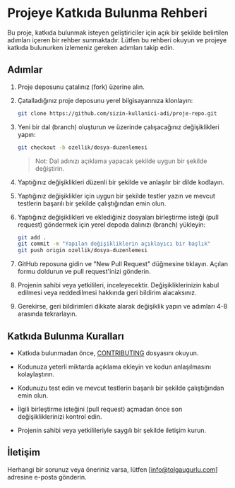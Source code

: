 # Projeye Katkıda Bulunma Rehberi

Bu proje, katkıda bulunmak isteyen geliştiriciler için açık bir şekilde belirtilen adımları içeren bir rehber sunmaktadır. Lütfen bu rehberi okuyun ve projeye katkıda bulunurken izlemeniz gereken adımları takip edin.

## Adımlar

1. Proje deposunu çatalınız (fork) üzerine alın.

2. Çatalladığınız proje deposunu yerel bilgisayarınıza klonlayın:

   ```bash
   git clone https://github.com/sizin-kullanici-adi/proje-repo.git
   ```

3. Yeni bir dal (branch) oluşturun ve üzerinde çalışacağınız değişiklikleri yapın:

   ```bash
   git checkout -b ozellik/dosya-duzenlemesi
   ```

   > Not: Dal adınızı açıklama yapacak şekilde uygun bir şekilde değiştirin.

4. Yaptığınız değişiklikleri düzenli bir şekilde ve anlaşılır bir dilde kodlayın.

5. Yaptığınız değişiklikler için uygun bir şekilde testler yazın ve mevcut testlerin başarılı bir şekilde çalıştığından emin olun.

6. Yaptığınız değişiklikleri ve eklediğiniz dosyaları birleştirme isteği (pull request) göndermek için yerel depoda dalınızı (branch) yükleyin:

   ```bash
   git add .
   git commit -m "Yapılan değişikliklerin açıklayıcı bir başlık"
   git push origin ozellik/dosya-duzenlemesi
   ```

7. GitHub reposuna gidin ve "New Pull Request" düğmesine tıklayın. Açılan formu doldurun ve pull request'inizi gönderin.

8. Projenin sahibi veya yetkilileri, inceleyecektir. Değişikliklerinizin kabul edilmesi veya reddedilmesi hakkında geri bildirim alacaksınız.

9. Gerekirse, geri bildirimleri dikkate alarak değişiklik yapın ve adımları 4-8 arasında tekrarlayın.

## Katkıda Bulunma Kuralları

- Katkıda bulunmadan önce, [CONTRIBUTING](CONTRIBUTING.md) dosyasını okuyun.

- Kodunuza yeterli miktarda açıklama ekleyin ve kodun anlaşılmasını kolaylaştırın.

- Kodunuzu test edin ve mevcut testlerin başarılı bir şekilde çalıştığından emin olun.

- İlgili birleştirme isteğini (pull request) açmadan önce son değişikliklerinizi kontrol edin.

- Projenin sahibi veya yetkilileriyle saygılı bir şekilde iletişim kurun.

## İletişim

Herhangi bir sorunuz veya öneriniz varsa, lütfen [info@tolgaugurlu.com] adresine e-posta gönderin.
